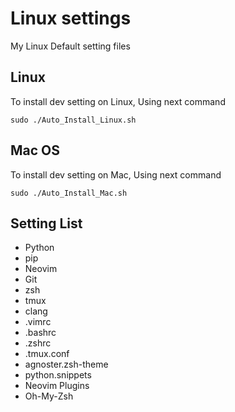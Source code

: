 # Linux settings
My Linux Default setting files

## Linux
To install dev setting on Linux, Using next command
~~~
sudo ./Auto_Install_Linux.sh
~~~

## Mac OS
To install dev setting on Mac, Using next command
~~~
sudo ./Auto_Install_Mac.sh
~~~


## Setting List
- Python
- pip
- Neovim
- Git
- zsh
- tmux
- clang
- .vimrc
- .bashrc
- .zshrc
- .tmux.conf
- agnoster.zsh-theme
- python.snippets
- Neovim Plugins
- Oh-My-Zsh

